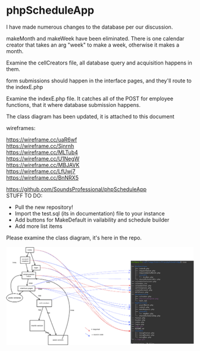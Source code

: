# phpScheduleApp

<p>I have made numerous changes to the database per our discussion.</p>
<p>makeMonth and makeWeek have been eliminated. There is one calendar creator that takes an arg "week" to make a week, otherwise it makes a month.</p>
<p>Examine the cellCreators file, all database query and acquisition happens in them.</p>
<p>form submissions should happen in the interface pages, and they'll route to the indexE.php</p>
<p>Examine the indexE.php file. It catches all of the POST for employee functions, that it where database submission happens.</p>
<p>The class diagram has been updated, it is attached to this document</p>


wireframes:

https://wireframe.cc/uaR6wf<br/>
https://wireframe.cc/Sjnrnh<br/>
https://wireframe.cc/MLTub4<br/>
https://wireframe.cc/U1NegW<br/>
https://wireframe.cc/MBJAVK<br/>
https://wireframe.cc/LfUwj7<br/>
https://wireframe.cc/BnNRX5<br/>

https://github.com/SoundsProfessional/phpScheduleApp
<br>
STUFF TO DO:
<ul><li>
Pull the new repository!
</li><li>
Import the test.sql (its in documentation) file to your instance
</li><li>
Add buttons for MakeDefault in vailability and schedule builder
</li><li>
Add more list items
</li>
</ul>

Please examine the class diagram, it's here in the repo.<br/><br/>
<img src="phpClassDiagram.png" />
